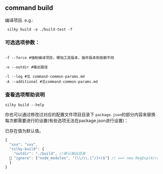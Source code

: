 
## command build

编译项目. e.g.:

```shell
 silky build -o ./build-test -f
```

### 可选选项参数：

```shell

-f --force #强制编译项目，哪怕工具版本，插件版本和依赖不同

-o --outdir #输出路径

-l --log #见 command-common-params.md
-A --additional #见command-common-params.md

```

### 查看选项帮助说明

```
silky build --help
```

你也可以通过修改过对应的配置文件项目目录下 `package.json`的部分内容来替换每次都需要进行的设置(有些选项无法在package.json进行设置)：

已存在值为默认值。

```js
{
  "xxx": "xxx",
  "silky-build": {
    "outdir": "./build", //默认输出目录
   "ignore": ["node_modules", "(\\/\\.[^/]+)$"] // ==> new RegExp(ArrayItem)
  }
}

```